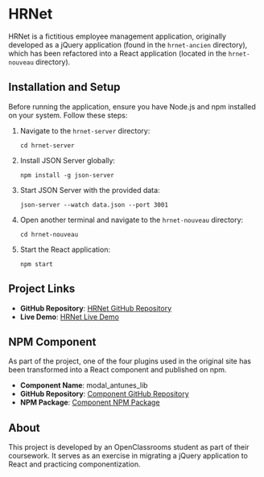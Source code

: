 # HRNet

HRNet is a fictitious employee management application, originally developed as a jQuery application (found in the `hrnet-ancien` directory), which has been refactored into a React application (located in the `hrnet-nouveau` directory).

## Installation and Setup

Before running the application, ensure you have Node.js and npm installed on your system. Follow these steps:

1. Navigate to the `hrnet-server` directory:
   ```
   cd hrnet-server
   ```

2. Install JSON Server globally:
   ```
   npm install -g json-server
   ```

3. Start JSON Server with the provided data:
   ```
   json-server --watch data.json --port 3001
   ```

4. Open another terminal and navigate to the `hrnet-nouveau` directory:
   ```
   cd hrnet-nouveau
   ```

5. Start the React application:
   ```
   npm start
   ```

## Project Links

- **GitHub Repository**: [HRNet GitHub Repository](https://github.com/AntunesD/HRNet_-_Faites_passer_une_librairie_jQuery_vers_React.git)
- **Live Demo**: [HRNet Live Demo](https://AntunesD.github.io/HRNet_-_Faites_passer_une_librairie_jQuery_vers_React)

## NPM Component

As part of the project, one of the four plugins used in the original site has been transformed into a React component and published on npm.

- **Component Name**: modal_antunes_lib
- **GitHub Repository**: [Component GitHub Repository](https://github.com/AntunesD/HRNet_Plugin_Modal_-_Faites_passer_une_librairie_jQuery_vers_React.git)
- **NPM Package**: [Component NPM Package](https://www.npmjs.com/package/modal_antunes_lib)

## About

This project is developed by an OpenClassrooms student as part of their coursework. It serves as an exercise in migrating a jQuery application to React and practicing componentization. 